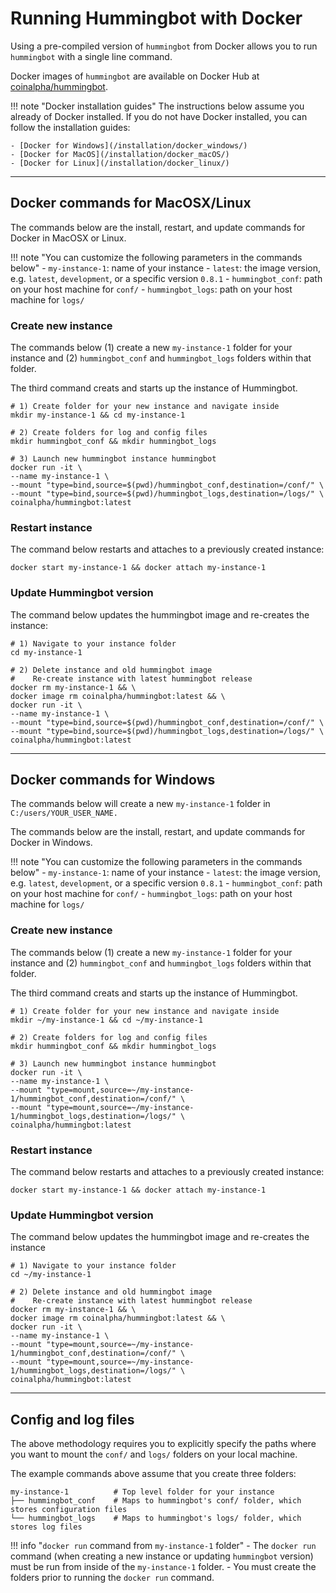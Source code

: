 # Running Hummingbot with Docker

Using a pre-compiled version of `hummingbot` from Docker allows you to run `hummingbot` with a single line command.

Docker images of `hummingbot` are available on Docker Hub at [coinalpha/hummingbot](https://hub.docker.com/r/coinalpha/hummingbot).

!!! note "Docker installation guides"
    The instructions below assume you already of Docker installed.  If you do not have Docker installed, you can follow the installation guides:

    - [Docker for Windows](/installation/docker_windows/)
    - [Docker for MacOS](/installation/docker_macOS/)
    - [Docker for Linux](/installation/docker_linux/)


---

## Docker commands for MacOSX/Linux

The commands below are the install, restart, and update commands for Docker in MacOSX or Linux.

!!! note "You can customize the following parameters in the commands below"
    - `my-instance-1`: name of your instance
    - `latest`: the image version, e.g. `latest`, `development`, or a specific version `0.8.1`
    - `hummingbot_conf`: path on your host machine for `conf/`
    - `hummingbot_logs`: path on your host machine for `logs/`

### Create new instance

The commands below (1) create a new `my-instance-1` folder for your instance and (2) `hummingbot_conf` and `hummingbot_logs` folders within that folder.

The third command creats and starts up the instance of Hummingbot.

```
# 1) Create folder for your new instance and navigate inside
mkdir my-instance-1 && cd my-instance-1

# 2) Create folders for log and config files
mkdir hummingbot_conf && mkdir hummingbot_logs

# 3) Launch new hummingbot instance hummingbot
docker run -it \
--name my-instance-1 \
--mount "type=bind,source=$(pwd)/hummingbot_conf,destination=/conf/" \
--mount "type=bind,source=$(pwd)/hummingbot_logs,destination=/logs/" \
coinalpha/hummingbot:latest
```

### Restart instance

The command below restarts and attaches to a previously created instance:

```
docker start my-instance-1 && docker attach my-instance-1
```

### Update Hummingbot version 

The command below updates the hummingbot image and re-creates the instance:

```
# 1) Navigate to your instance folder
cd my-instance-1

# 2) Delete instance and old hummingbot image
#    Re-create instance with latest hummingbot release
docker rm my-instance-1 && \
docker image rm coinalpha/hummingbot:latest && \
docker run -it \
--name my-instance-1 \
--mount "type=bind,source=$(pwd)/hummingbot_conf,destination=/conf/" \
--mount "type=bind,source=$(pwd)/hummingbot_logs,destination=/logs/" \
coinalpha/hummingbot:latest
```

----

## Docker commands for Windows

The commands below will create a new `my-instance-1` folder in `C:/users/YOUR_USER_NAME.`

The commands below are the install, restart, and update commands for Docker in Windows.

!!! note "You can customize the following parameters in the commands below"
    - `my-instance-1`: name of your instance
    - `latest`: the image version, e.g. `latest`, `development`, or a specific version `0.8.1`
    - `hummingbot_conf`: path on your host machine for `conf/`
    - `hummingbot_logs`: path on your host machine for `logs/`

### Create new instance

The commands below (1) create a new `my-instance-1` folder for your instance and (2) `hummingbot_conf` and `hummingbot_logs` folders within that folder.

The third command creats and starts up the instance of Hummingbot.

```
# 1) Create folder for your new instance and navigate inside
mkdir ~/my-instance-1 && cd ~/my-instance-1

# 2) Create folders for log and config files
mkdir hummingbot_conf && mkdir hummingbot_logs

# 3) Launch new hummingbot instance hummingbot
docker run -it \
--name my-instance-1 \
--mount "type=mount,source=~/my-instance-1/hummingbot_conf,destination=/conf/" \
--mount "type=mount,source=~/my-instance-1/hummingbot_logs,destination=/logs/" \
coinalpha/hummingbot:latest
```

### Restart instance

The command below restarts and attaches to a previously created instance:

```
docker start my-instance-1 && docker attach my-instance-1
```

### Update Hummingbot version

The command below updates the hummingbot image and re-creates the instance

```
# 1) Navigate to your instance folder
cd ~/my-instance-1

# 2) Delete instance and old hummingbot image
#    Re-create instance with latest hummingbot release
docker rm my-instance-1 && \
docker image rm coinalpha/hummingbot:latest && \
docker run -it \
--name my-instance-1 \
--mount "type=mount,source=~/my-instance-1/hummingbot_conf,destination=/conf/" \
--mount "type=mount,source=~/my-instance-1/hummingbot_logs,destination=/logs/" \
coinalpha/hummingbot:latest
```

---

## Config and log files

The above methodology requires you to explicitly specify the paths where you want to mount the `conf/` and `logs/` folders on your local machine.

The example commands above assume that you create three folders:

```
my-instance-1          # Top level folder for your instance
├── hummingbot_conf    # Maps to hummingbot's conf/ folder, which stores configuration files
└── hummingbot_logs    # Maps to hummingbot's logs/ folder, which stores log files
```

!!! info "`docker run` command from `my-instance-1` folder"
    - The `docker run` command (when creating a new instance or updating `hummingbot` version) must be run from inside of the `my-instance-1` folder.
    - You must create the folders prior to running the `docker run` command.
